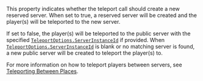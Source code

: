 This property indicates whether the teleport call should create a new
reserved server. When set to true, a reserved server will be created and
the player(s) will be teleported to the new server.

If set to false, the player(s) will be teleported to the public server
with the specified [`TeleportOptions.ServerInstanceId`](https://create.roblox.com/docs/reference/engine/classes/TeleportOptions#ServerInstanceId) if provided.
When [`TeleportOptions.ServerInstanceId`](https://create.roblox.com/docs/reference/engine/classes/TeleportOptions#ServerInstanceId) is blank or no matching
server is found, a new public server will be created to teleport the
player(s) to.

For more information on how to teleport players between servers, see
[Teleporting Between Places](https://create.roblox.com/docs/projects/teleporting).